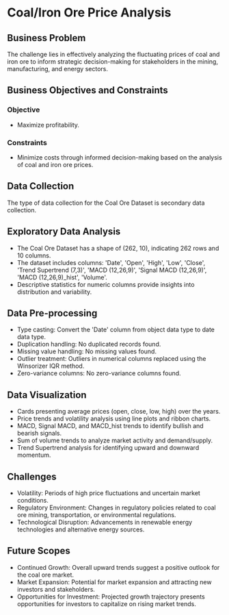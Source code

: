 # Coal/Iron Ore Price Analysis

## Business Problem
The challenge lies in effectively analyzing the fluctuating prices of coal and iron ore to inform strategic decision-making for stakeholders in the mining, manufacturing, and energy sectors.

## Business Objectives and Constraints
### Objective
- Maximize profitability.

### Constraints
- Minimize costs through informed decision-making based on the analysis of coal and iron ore prices.


## Data Collection
The type of data collection for the Coal Ore Dataset is secondary data collection.

## Exploratory Data Analysis
- The Coal Ore Dataset has a shape of (262, 10), indicating 262 rows and 10 columns.
- The dataset includes columns: 'Date', 'Open', 'High', 'Low', 'Close', 'Trend Supertrend (7,3)', 'MACD (12,26,9)', 'Signal MACD (12,26,9)', 'MACD (12,26,9)_hist', 'Volume'.
- Descriptive statistics for numeric columns provide insights into distribution and variability.

## Data Pre-processing
- Type casting: Convert the 'Date' column from object data type to date data type.
- Duplication handling: No duplicated records found.
- Missing value handling: No missing values found.
- Outlier treatment: Outliers in numerical columns replaced using the Winsorizer IQR method.
- Zero-variance columns: No zero-variance columns found.

## Data Visualization
- Cards presenting average prices (open, close, low, high) over the years.
- Price trends and volatility analysis using line plots and ribbon charts.
- MACD, Signal MACD, and MACD_hist trends to identify bullish and bearish signals.
- Sum of volume trends to analyze market activity and demand/supply.
- Trend Supertrend analysis for identifying upward and downward momentum.

## Challenges
- Volatility: Periods of high price fluctuations and uncertain market conditions.
- Regulatory Environment: Changes in regulatory policies related to coal ore mining, transportation, or environmental regulations.
- Technological Disruption: Advancements in renewable energy technologies and alternative energy sources.

## Future Scopes
- Continued Growth: Overall upward trends suggest a positive outlook for the coal ore market.
- Market Expansion: Potential for market expansion and attracting new investors and stakeholders.
- Opportunities for Investment: Projected growth trajectory presents opportunities for investors to capitalize on rising market trends.

